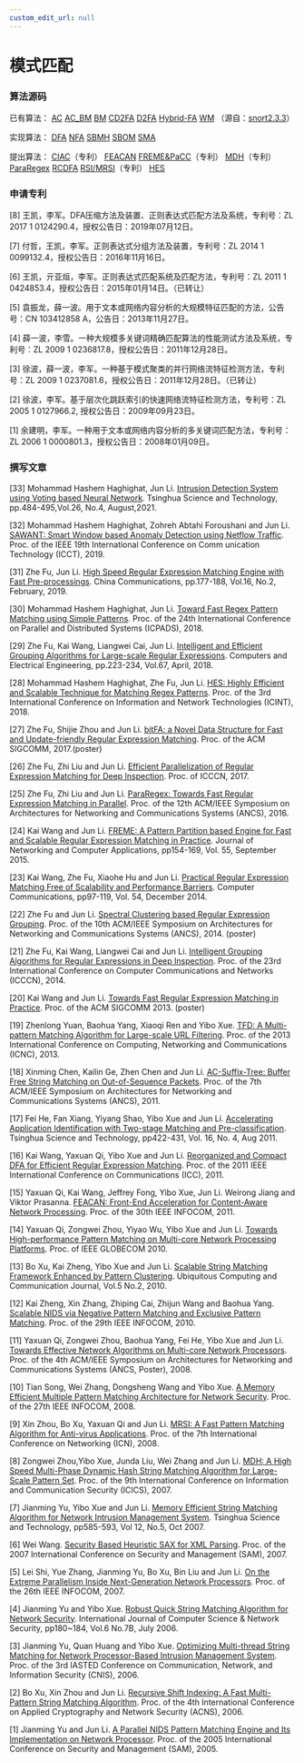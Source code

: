 ```yaml
---
custom_edit_url: null
---
```


# 模式匹配

### 算法源码

已有算法： [AC](../../static/share/ac.rar) [AC_BM](../../static/share/acbm.rar) [BM](../../static/share/bm.rar) [CD2FA](http://regex.wustl.edu) [D2FA](http://regex.wustl.edu) [Hybrid-FA](http://regex.wustl.edu) [WM](../../static/share/mwm.rar) （源自：[snort2.3.3](http://www.snort.org)）

实现算法： [DFA](../../static/share/RegEx2DFA.rar) [NFA](../../static/share/RegEx2NFA.rar) [SBMH](../../static/share/FV.rar) [SBOM](../../static/share/sbom.zip) [SMA](../../static/share/sma.rar)

提出算法： [CIAC](../../static/share/CIAC.zip)（专利） [FEACAN](../../static/share/FEACAN.rar) [FREME&PaCC](https://github.com/Tsinghua-NSLab/FREME-PaCC)（专利） [MDH](../../static/share/MDH.rar)（专利） [ParaRegex](../../static/share/ParaRegex.zip) [RCDFA](../../static/share/RCDFA.rar) [RSI/MRSI](../../static/share/RSI.rar)（专利） [HES](../../static/share/hes.zip)

### 申请专利

[8] 王凯，李军。DFA压缩方法及装置、正则表达式匹配方法及系统，专利号：ZL 2017 1 0124290.4，授权公告日：2019年07月12日。

[7] 付哲，王凯，李军。正则表达式分组方法及装置，专利号：ZL 2014 1 0099132.4，授权公告日：2016年11月16日。

[6] 王凯，亓亚烜，李军。正则表达式匹配系统及匹配方法，专利号：ZL 2011 1 0424853.4，授权公告日：2015年01月14日。（已转让）

[5] 袁振龙，薛一波。用于文本或网络内容分析的大规模特征匹配的方法，公告号：CN 103412858 A，公告日：2013年11月27日。

[4] 薛一波，李雪。一种大规模多关键词精确匹配算法的性能测试方法及系统，专利号：ZL 2009 1 0236817.8，授权公告日：2011年12月28日。

[3] 徐波，薛一波，李军。一种基于模式聚类的并行网络流特征检测方法，专利号：ZL 2009 1 0237081.6，授权公告日：2011年12月28日。（已转让）

[2] 徐波，李军。基于层次化跳跃索引的快速网络流特征检测方法，专利号：ZL 2005 1 0127966.2, 授权公告日：2009年09月23日。

[1] 余建明，李军。一种用于文本或网络内容分析的多关键词匹配方法，专利号：ZL 2006 1 0000801.3，授权公告日：2008年01月09日。

### 撰写文章

[33] Mohammad Hashem Haghighat, Jun Li. [Intrusion Detection System using Voting based Neural Network](../../static/share/Ali-TST-2021.pdf). Tsinghua Science and Technology, pp.484-495,Vol.26, No.4, August,2021.

[32] Mohammad Hashem Haghighat, Zohreh Abtahi Foroushani and Jun Li. [SAWANT: Smart Window based Anomaly Detection using Netflow Traffic](../../static/share/CT223-6.25.pdf). Proc. of the IEEE 19th International Conference on Comm unication Technology (ICCT), 2019.

[31] Zhe Fu, Jun Li. [High Speed Regular Expression Matching Engine with Fast Pre-processings](../../static/share/ZheFu-pre-precessing.pdf). China Communications, pp.177-188, Vol.16, No.2, February, 2019.

[30] Mohammad Hashem Haghighat, Jun Li. [Toward Fast Regex Pattern Matching using Simple Patterns](../../static/share/Ali-E-HES.pdf). Proc. of the 24th International Conference on Parallel and Distributed Systems (ICPADS), 2018.

[29] Zhe Fu, Kai Wang, Liangwei Cai, Jun Li. [Intelligent and Efficient Grouping Algorithms for Large-scale Regular Expressions](../../static/share/FU_Zhe-Computers_and_Electrical_Engineering.pdf). Computers and Electrical Engineering, pp.223-234, Vol.67, April, 2018.

[28] Mohammad Hashem Haghighat, Zhe Fu, Jun Li. [HES: Highly Efficient and Scalable Technique for Matching Regex Patterns](../../static/share/HES-Ali.pdf). Proc. of the 3rd International Conference on Information and Network Technologies (ICINT), 2018.

[27] Zhe Fu, Shijie Zhou and Jun Li. [bitFA: a Novel Data Structure for Fast and Update-friendly Regular Expression Matching](../../static/share/p130-ZheFu-sigcomm17.pdf). Proc. of the ACM SIGCOMM, 2017.(poster)

[26] Zhe Fu, Zhi Liu and Jun Li. [Efficient Parallelization of Regular Expression Matching for Deep Inspection](../../static/share/ZheFu_icccn_2017.pdf). Proc. of ICCCN, 2017.

[25] Zhe Fu, Zhi Liu and Jun Li. [ParaRegex: Towards Fast Regular Expression Matching in Parallel](../../static/share/ANCS2016-ZheFu.pdf). Proc. of the 12th ACM/IEEE Symposium on Architectures for Networking and Communications Systems (ANCS), 2016.

[24] Kai Wang and Jun Li. [FREME: A Pattern Partition based Engine for Fast and Scalable Regular Expression Matching in Practice](../../static/share/WangKai-Journal2015.pdf). Journal of Networking and Computer Applications, pp154-169, Vol. 55, September 2015.

[23] Kai Wang, Zhe Fu, Xiaohe Hu and Jun Li. [Practical Regular Expression Matching Free of Scalability and Performance Barriers](../../static/share/WangKai-ComCom2014.pdf). Computer Communications, pp97-119, Vol. 54, December 2014.

[22] Zhe Fu and Jun Li. [Spectral Clustering based Regular Expression Grouping](../../static/share/FuZhe-ANCS2014.pdf). Proc. of the 10th ACM/IEEE Symposium on Architectures for Networking and Communications Systems (ANCS), 2014. (poster)

[21] Zhe Fu, Kai Wang, Liangwei Cai and Jun Li. [Intelligent Grouping Algorithms for Regular Expressions in Deep Inspection](../../static/share/FuZhe-ICCCN2014.pdf). Proc. of the 23rd International Conference on Computer Communications and Networks (ICCCN), 2014.

[20] Kai Wang and Jun Li. [Towards Fast Regular Expression Matching in Practice](../../static/share/WangKai-SIGCOMM2013.pdf). Proc. of the ACM SIGCOMM 2013. (poster)

[19] Zhenlong Yuan, Baohua Yang, Xiaoqi Ren and Yibo Xue. [TFD: A Multi-pattern Matching Algorithm for Large-scale URL Filtering](../../static/share/YuanZhenlong-ICNC2013.pdf). Proc. of the 2013 International Conference on Computing, Networking and Communications (ICNC), 2013.

[18] Xinming Chen, Kailin Ge, Zhen Chen and Jun Li. [AC-Suffix-Tree: Buffer Free String Matching on Out-of-Sequence Packets](../../static/share/ANCS2011-Xinming.pdf). Proc. of the 7th ACM/IEEE Symposium on Architectures for Networking and Communications Systems (ANCS), 2011.

[17] Fei He, Fan Xiang, Yiyang Shao, Yibo Xue and Jun Li. [Accelerating Application Identification with Two-stage Matching and Pre-classification](../../static/share/Two-State-Matching.pdf). Tsinghua Science and Technology, pp422-431, Vol. 16, No. 4, Aug 2011.

[16] Kai Wang, Yaxuan Qi, Yibo Xue and Jun Li. [Reorganized and Compact DFA for Efficient Regular Expression Matching](../../static/share/rcdfa_kyle.pdf). Proc. of the 2011 IEEE International Conference on Communications (ICC), 2011.

[15] Yaxuan Qi, Kai Wang, Jeffrey Fong, Yibo Xue, Jun Li. Weirong Jiang and Viktor Prasanna. [FEACAN: Front-End Acceleration for Content-Aware Network Processing](../../static/share/p2114-qi.pdf). Proc. of the 30th IEEE INFOCOM, 2011.

[14] Yaxuan Qi, Zongwei Zhou, Yiyao Wu, Yibo Xue and Jun Li. [Towards High-performance Pattern Matching on Multi-core Network Processing Platforms](../../static/share/MultiCore-PM.pdf). Proc. of IEEE GLOBECOM 2010.

[13] Bo Xu, Kai Zheng, Yibo Xue and Jun Li. [Scalable String Matching Framework Enhanced by Pattern Clustering](../../static/share/ScalablePM_CM.pdf). Ubiquitous Computing and Communication Journal, Vol.5 No.2, 2010.

[12] Kai Zheng, Xin Zhang, Zhiping Cai, Zhijun Wang and Baohua Yang. [Scalable NIDS via Negative Pattern Matching and Exclusive Pattern Matching](../../static/share/Scalable_NIDS.pdf). Proc. of the 29th IEEE INFOCOM, 2010.

[11] Yaxuan Qi, Zongwei Zhou, Baohua Yang, Fei He, Yibo Xue and Jun Li. [Towards Effective Network Algorithms on Multi-core Network Processors](../../static/share/yaxuan-ANCS08.pdf). Proc. of the 4th ACM/IEEE Symposium on Architectures for Networking and Communications Systems (ANCS, Poster), 2008.

[10] Tian Song, Wei Zhang, Dongsheng Wang and Yibo Xue. [A Memory Efficient Multiple Pattern Matching Architecture for Network Security](../../static/share/infocom08-songtian.pdf). Proc. of the 27th IEEE INFOCOM, 2008.

[9] Xin Zhou, Bo Xu, Yaxuan Qi and Jun Li. [MRSI: A Fast Pattern Matching Algorithm for Anti-virus Applications](../../static/share/MRSI.pdf). Proc. of the 7th International Conference on Networking (ICN), 2008.

[8] Zongwei Zhou,Yibo Xue, Junda Liu, Wei Zhang and Jun Li. [MDH: A High Speed Multi-Phase Dynamic Hash String Matching Algorithm for Large-Scale Pattern Set](../../static/share/MDH-icics-final.pdf). Proc. of the 9th International Conference on Information and Communication Security (ICICS), 2007.

[7] Jianming Yu, Yibo Xue and Jun Li. [Memory Efficient String Matching Algorithm for Network Intrusion Management System](../../static/share/Memeff-PM.pdf). Tsinghua Science and Technology, pp585-593, Vol 12, No.5, Oct 2007.

[6] Wei Wang. [Security Based Heuristic SAX for XML Parsing](../../static/share/Security_Based_Heuristic_SAX_for_XML_Parsing.pdf). Proc. of the 2007 International Conference on Security and Management (SAM), 2007.

[5] Lei Shi, Yue Zhang, Jianming Yu, Bo Xu, Bin Liu and Jun Li. [On the Extreme Parallelism Inside Next-Generation Network Processors](../../static/share/On_the_Extreme_Parallelism.pdf). Proc. of the 26th IEEE INFOCOM, 2007.

[4] Jianming Yu and Yibo Xue. [Robust Quick String Matching Algorithm for Network Security](../../static/share/Robust-PM.pdf). International Journal of Computer Science & Network Security, pp180~184, Vol.6 No.7B, July 2006.

[3] Jianming Yu, Quan Huang and Yibo Xue. [Optimizing Multi-thread String Matching for Network Processor-Based Intrusion Management System](../../static/share/CNIS06.pdf). Proc. of the 3rd IASTED Conference on Communication, Network, and Information Security (CNIS), 2006.

[2] Bo Xu, Xin Zhou and Jun Li. [Recursive Shift Indexing: A Fast Multi-Pattern String Matching Algorithm](../../static/share/ACNS067_Bo_Xu_RSI.pdf). Proc. of the 4th International Conference on Applied Cryptography and Network Security (ACNS), 2006.

[1] Jianming Yu and Jun Li. [A Parallel NIDS Pattern Matching Engine and Its Implementation on Network Processor](../../static/share/A_Parallel_NIDS.pdf). Proc. of the 2005 International Conference on Security and Management (SAM), 2005.



